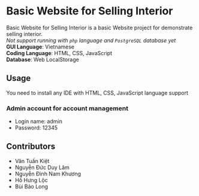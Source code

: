 # Basic Website for Selling Interior
Basic Website for Selling Interior is a basic Website project for demonstrate selling interior.\
*Not support running with `php` language and `PostgreSQL` database yet*\
**GUI Language**: Vietnamese\
**Coding Language**: HTML, CSS, JavaScript\
**Database**: Web LocalStorage

## Usage
You need to install any IDE with HTML, CSS, JavaScript language support 

### Admin account for account management
- Login name: admin
- Password: 12345

## Contributors
- Văn Tuấn Kiệt
- Nguyễn Đức Duy Lâm
- Nguyễn Đình Nam Khương
- Hồ Hưng Lộc
- Bùi Bảo Long
